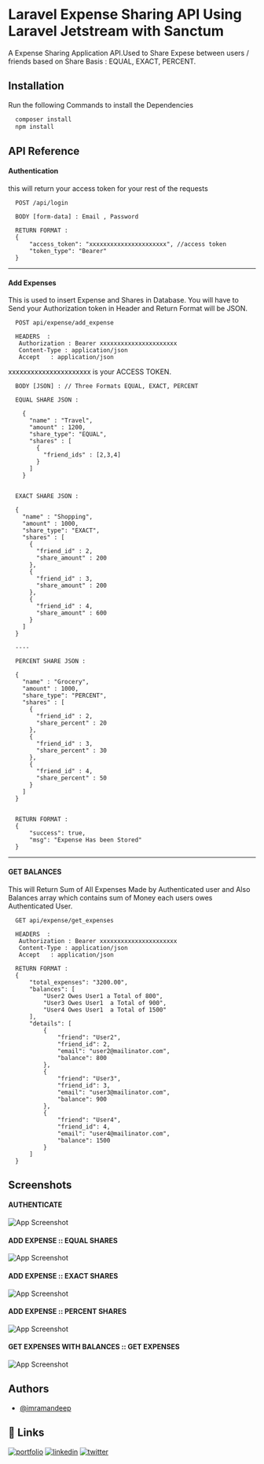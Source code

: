 
# Laravel Expense Sharing API Using Laravel Jetstream with Sanctum

A Expense Sharing Application API.Used to Share Expese between users / friends based on
Share Basis : EQUAL, EXACT, PERCENT.




## Installation
Run the following Commands to install the Dependencies

```bash
  composer install
  npm install
```

## API Reference

#### Authentication
this will return your access token for your rest of the requests

```http
  POST /api/login  
```
```
  BODY [form-data] : Email , Password
```  
```
  RETURN FORMAT :
  {
      "access_token": "xxxxxxxxxxxxxxxxxxxxxx", //access token
      "token_type": "Bearer"
  }

```
----


#### Add Expenses
This is used to insert Expense and Shares in Database. You will have to Send your Authorization token
in Header and Return Format will be JSON.

```http
  POST api/expense/add_expense
```
```
  HEADERS  :
   Authorization : Bearer xxxxxxxxxxxxxxxxxxxxxx 
   Content-Type : application/json
   Accept   : application/json
```  
xxxxxxxxxxxxxxxxxxxxxx is your ACCESS TOKEN.
```
  BODY [JSON] : // Three Formats EQUAL, EXACT, PERCENT

  EQUAL SHARE JSON :
    
    {
      "name" : "Travel",
      "amount" : 1200,
      "share_type": "EQUAL",
      "shares" : [
        {
          "friend_ids" : [2,3,4]
        }
      ]
    }

  
  EXACT SHARE JSON :

  {
    "name" : "Shopping",
    "amount" : 1000,
    "share_type": "EXACT",
    "shares" : [
      {
        "friend_id" : 2,
        "share_amount" : 200
      },
      {
        "friend_id" : 3,
        "share_amount" : 200
      },
      {
        "friend_id" : 4,
        "share_amount" : 600
      }
    ]
  }

  ----

  PERCENT SHARE JSON : 

  {
    "name" : "Grocery",
    "amount" : 1000,
    "share_type": "PERCENT",
    "shares" : [
      {
        "friend_id" : 2,
        "share_percent" : 20
      },
      {
        "friend_id" : 3,
        "share_percent" : 30
      },
      {
        "friend_id" : 4,
        "share_percent" : 50
      }
    ]
  }
  
```  
```
  RETURN FORMAT :
  {
      "success": true,
      "msg": "Expense Has been Stored"
  }

```

----  

#### GET BALANCES
This will Return Sum of All Expenses Made by Authenticated user and Also Balances
array which contains sum of Money each users owes Authenticated User.

```http
  GET api/expense/get_expenses
```
```
  HEADERS  :
   Authorization : Bearer xxxxxxxxxxxxxxxxxxxxxx 
   Content-Type : application/json
   Accept   : application/json
``` 
```
  RETURN FORMAT :
  {
      "total_expenses": "3200.00",
      "balances": [
          "User2 Owes User1 a Total of 800",
          "User3 Owes User1  a Total of 900",
          "User4 Owes User1  a Total of 1500"
      ],
      "details": [
          {
              "friend": "User2",
              "friend_id": 2,
              "email": "user2@mailinator.com",
              "balance": 800
          },
          {
              "friend": "User3",
              "friend_id": 3,
              "email": "user3@mailinator.com",
              "balance": 900
          },
          {
              "friend": "User4",
              "friend_id": 4,
              "email": "user4@mailinator.com",
              "balance": 1500
          }
      ]
  }

```
## Screenshots

#### AUTHENTICATE

![App Screenshot](https://i.ibb.co/kGZ90YL/Screenshot-2022-04-26-at-7-53-29-PM.png)

#### ADD EXPENSE :: EQUAL SHARES
![App Screenshot](https://i.ibb.co/pQjKy2m/Screenshot-2022-04-26-at-7-57-27-PM.png)

#### ADD EXPENSE :: EXACT SHARES
![App Screenshot](https://i.ibb.co/9cc2TBL/Screenshot-2022-04-26-at-7-59-07-PM.png)

#### ADD EXPENSE :: PERCENT SHARES
![App Screenshot](https://i.ibb.co/nCTpBvH/Screenshot-2022-04-26-at-8-00-04-PM.png)

#### GET EXPENSES WITH BALANCES :: GET EXPENSES
![App Screenshot](https://i.ibb.co/vLd2JkR/Screenshot-2022-04-26-at-8-05-03-PM.png)


## Authors

- [@imramandeep](https://www.github.com/imramandeep)


## 🔗 Links
[![portfolio](https://img.shields.io/badge/my_portfolio-000?style=for-the-badge&logo=ko-fi&logoColor=white)](https://itsraman.com/)
[![linkedin](https://img.shields.io/badge/linkedin-0A66C2?style=for-the-badge&logo=linkedin&logoColor=white)](https://www.linkedin.com/in/erramandeep/)
[![twitter](https://img.shields.io/badge/twitter-1DA1F2?style=for-the-badge&logo=twitter&logoColor=white)](https://twitter.com/imramandeep)

